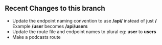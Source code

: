 ## Recent Changes to this branch

- Update the endpoint naming convention to use **/api/<endpoint>** instead of just **/<endpoint>**   
Example **/user** becomes **/api/users**
- Update the route file and endpoint names to plural eg: **user** to **users**
- Make a podcasts route